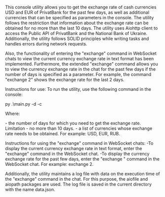 This console utility allows you to get the exchange rate of cash currencies USD and EUR of PrivatBank for the past few days, as well as additional currencies that can be specified as parameters in the console. The utility follows the restriction that information about the exchange rate can be obtained for no more than the last 10 days. The utility uses Aiohttp client to access the Public API of PrivatBank and the National Bank of Ukraine. Additionally, the utility follows SOLID principles while writing tasks and handles errors during network requests.

Also, the functionality of entering the "exchange" command in WebSocket chats to view the current currency exchange rate in text format has been implemented. Furthermore, the extended "exchange" command allows you to view the currency exchange rate in the chat for the past few days if the number of days is specified as a parameter. For example, the command "exchange 2" shows the exchange rate for the last 2 days.

Instructions for use:
To run the utility, use the following command in the console: 

py .\main.py -d <number> -c <comma-separated list of currencies>

Where:

<number> - the number of days for which you need to get the exchange rate. Limitation - no more than 10 days.
<comma-separated list of currencies> - a list of currencies whose exchange rate needs to be obtained. For example: USD, EUR, RUB.

Instructions for using the "exchange" command in WebSocket chats:
-To display the current currency exchange rate in text format, enter the "exchange" command in the WebSocket chat.
-To display the currency exchange rate for the past few days, enter the "exchange <number of days>" command in the WebSocket chat. For example: exchange 2.

Additionally, the utility maintains a log file with data on the execution time of the "exchange" command in the chat. For this purpose, the aiofile and aiopath packages are used. The log file is saved in the current directory with the name data.json.
